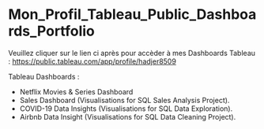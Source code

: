 # Mon_Profil_Tableau_Public_Dashboards_Portfolio

Veuillez cliquer sur le lien ci après pour accèder à mes Dashboards Tableau : 
https://public.tableau.com/app/profile/hadjer8509


Tableau Dashboards : 
- Netflix Movies & Series Dashboard
- Sales Dashboard (Visualisations for SQL Sales Analysis Project).
- COVID-19 Data Insights (Visualisations for SQL Data Exploration).
- Airbnb Data Insight (Visualisations for SQL Data Cleaning Project).


